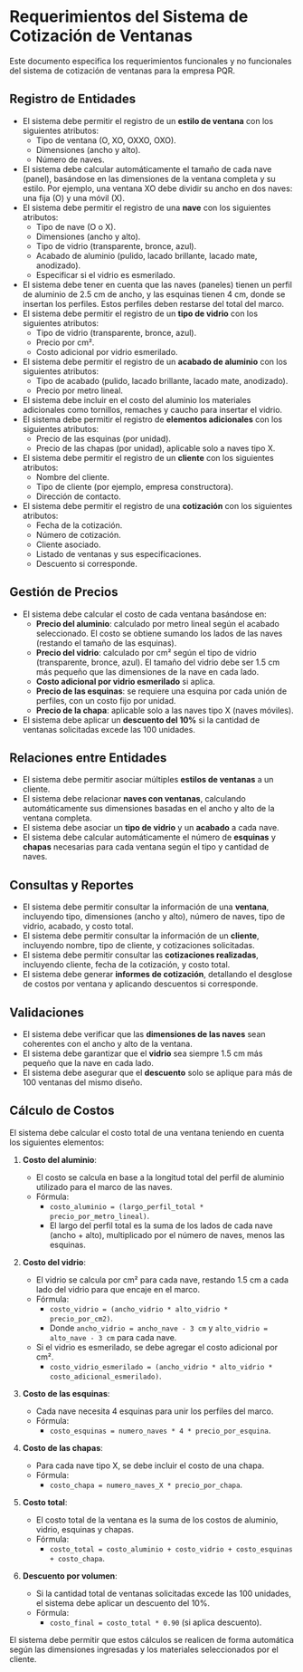 # Requerimientos del Sistema de Cotización de Ventanas

Este documento especifica los requerimientos funcionales y no funcionales del sistema de cotización de ventanas para la empresa PQR.

## Registro de Entidades

- El sistema debe permitir el registro de un **estilo de ventana** con los siguientes atributos:
  - Tipo de ventana (O, XO, OXXO, OXO).
  - Dimensiones (ancho y alto).
  - Número de naves.
- El sistema debe calcular automáticamente el tamaño de cada nave (panel), basándose en las dimensiones de la ventana completa y su estilo. Por ejemplo, una ventana XO debe dividir su ancho en dos naves: una fija (O) y una móvil (X).
- El sistema debe permitir el registro de una **nave** con los siguientes atributos:
  - Tipo de nave (O o X).
  - Dimensiones (ancho y alto).
  - Tipo de vidrio (transparente, bronce, azul).
  - Acabado de aluminio (pulido, lacado brillante, lacado mate, anodizado).
  - Especificar si el vidrio es esmerilado.
- El sistema debe tener en cuenta que las naves (paneles) tienen un perfil de aluminio de 2.5 cm de ancho, y las esquinas tienen 4 cm, donde se insertan los perfiles. Estos perfiles deben restarse del total del marco.
- El sistema debe permitir el registro de un **tipo de vidrio** con los siguientes atributos:
  - Tipo de vidrio (transparente, bronce, azul).
  - Precio por cm².
  - Costo adicional por vidrio esmerilado.
- El sistema debe permitir el registro de un **acabado de aluminio** con los siguientes atributos:
  - Tipo de acabado (pulido, lacado brillante, lacado mate, anodizado).
  - Precio por metro lineal.
- El sistema debe incluir en el costo del aluminio los materiales adicionales como tornillos, remaches y caucho para insertar el vidrio.
- El sistema debe permitir el registro de **elementos adicionales** con los siguientes atributos:
  - Precio de las esquinas (por unidad).
  - Precio de las chapas (por unidad), aplicable solo a naves tipo X.
- El sistema debe permitir el registro de un **cliente** con los siguientes atributos:
  - Nombre del cliente.
  - Tipo de cliente (por ejemplo, empresa constructora).
  - Dirección de contacto.
- El sistema debe permitir el registro de una **cotización** con los siguientes atributos:
  - Fecha de la cotización.
  - Número de cotización.
  - Cliente asociado.
  - Listado de ventanas y sus especificaciones.
  - Descuento si corresponde.

## Gestión de Precios

- El sistema debe calcular el costo de cada ventana basándose en:
  - **Precio del aluminio**: calculado por metro lineal según el acabado seleccionado. El costo se obtiene sumando los lados de las naves (restando el tamaño de las esquinas).
  - **Precio del vidrio**: calculado por cm² según el tipo de vidrio (transparente, bronce, azul). El tamaño del vidrio debe ser 1.5 cm más pequeño que las dimensiones de la nave en cada lado.
  - **Costo adicional por vidrio esmerilado** si aplica.
  - **Precio de las esquinas**: se requiere una esquina por cada unión de perfiles, con un costo fijo por unidad.
  - **Precio de la chapa**: aplicable solo a las naves tipo X (naves móviles).
- El sistema debe aplicar un **descuento del 10%** si la cantidad de ventanas solicitadas excede las 100 unidades.

## Relaciones entre Entidades

- El sistema debe permitir asociar múltiples **estilos de ventanas** a un cliente.
- El sistema debe relacionar **naves con ventanas**, calculando automáticamente sus dimensiones basadas en el ancho y alto de la ventana completa.
- El sistema debe asociar un **tipo de vidrio** y un **acabado** a cada nave.
- El sistema debe calcular automáticamente el número de **esquinas** y **chapas** necesarias para cada ventana según el tipo y cantidad de naves.

## Consultas y Reportes

- El sistema debe permitir consultar la información de una **ventana**, incluyendo tipo, dimensiones (ancho y alto), número de naves, tipo de vidrio, acabado, y costo total.
- El sistema debe permitir consultar la información de un **cliente**, incluyendo nombre, tipo de cliente, y cotizaciones solicitadas.
- El sistema debe permitir consultar las **cotizaciones realizadas**, incluyendo cliente, fecha de la cotización, y costo total.
- El sistema debe generar **informes de cotización**, detallando el desglose de costos por ventana y aplicando descuentos si corresponde.

## Validaciones

- El sistema debe verificar que las **dimensiones de las naves** sean coherentes con el ancho y alto de la ventana.
- El sistema debe garantizar que el **vidrio** sea siempre 1.5 cm más pequeño que la nave en cada lado.
- El sistema debe asegurar que el **descuento** solo se aplique para más de 100 ventanas del mismo diseño.

## Cálculo de Costos

El sistema debe calcular el costo total de una ventana teniendo en cuenta los siguientes elementos:

1. **Costo del aluminio**:
   - El costo se calcula en base a la longitud total del perfil de aluminio utilizado para el marco de las naves.
   - Fórmula:
     - `costo_aluminio = (largo_perfil_total * precio_por_metro_lineal)`.
     - El largo del perfil total es la suma de los lados de cada nave (ancho + alto), multiplicado por el número de naves, menos las esquinas.

2. **Costo del vidrio**:
   - El vidrio se calcula por cm² para cada nave, restando 1.5 cm a cada lado del vidrio para que encaje en el marco.
   - Fórmula:
     - `costo_vidrio = (ancho_vidrio * alto_vidrio * precio_por_cm2)`.
     - Donde `ancho_vidrio = ancho_nave - 3 cm` y `alto_vidrio = alto_nave - 3 cm` para cada nave.
   - Si el vidrio es esmerilado, se debe agregar el costo adicional por cm².
     - `costo_vidrio_esmerilado = (ancho_vidrio * alto_vidrio * costo_adicional_esmerilado)`.

3. **Costo de las esquinas**:
   - Cada nave necesita 4 esquinas para unir los perfiles del marco.
   - Fórmula:
     - `costo_esquinas = numero_naves * 4 * precio_por_esquina`.

4. **Costo de las chapas**:
   - Para cada nave tipo X, se debe incluir el costo de una chapa.
   - Fórmula:
     - `costo_chapa = numero_naves_X * precio_por_chapa`.

5. **Costo total**:
   - El costo total de la ventana es la suma de los costos de aluminio, vidrio, esquinas y chapas.
   - Fórmula:
     - `costo_total = costo_aluminio + costo_vidrio + costo_esquinas + costo_chapa`.

6. **Descuento por volumen**:
   - Si la cantidad total de ventanas solicitadas excede las 100 unidades, el sistema debe aplicar un descuento del 10%.
   - Fórmula:
     - `costo_final = costo_total * 0.90` (si aplica descuento).

El sistema debe permitir que estos cálculos se realicen de forma automática según las dimensiones ingresadas y los materiales seleccionados por el cliente.


